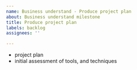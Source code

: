 ```yaml
---
name: Business understand - Produce project plan
about: Business understand milestone
title: Produce project plan
labels: backlog
assignees: ''

---
```


- project plan
- initial assessment of tools, and techniques
